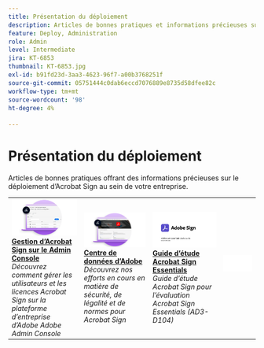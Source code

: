 ```yaml
---
title: Présentation du déploiement
description: Articles de bonnes pratiques et informations précieuses sur le déploiement d’Acrobat Sign
feature: Deploy, Administration
role: Admin
level: Intermediate
jira: KT-6853
thumbnail: KT-6853.jpg
exl-id: b91fd23d-3aa3-4623-96f7-a00b3768251f
source-git-commit: 05751444c0dab6eccd7076889e8735d58dfee82c
workflow-type: tm+mt
source-wordcount: '98'
ht-degree: 4%

---
```


# Présentation du déploiement

Articles de bonnes pratiques offrant des informations précieuses sur le déploiement d’Acrobat Sign au sein de votre entreprise.

<table style="table-layout:fixed">
<tr>
  <td>
    <a href="https://helpx.adobe.com/fr/enterprise/using/adobe-sign-for-enterprise.html" target="_blank">
      <img alt="Admin Console" src="assets/Deploy_Admin.png" />
    </a>
    <div>
    <a href="https://helpx.adobe.com/fr/enterprise/using/adobe-sign-for-enterprise.html" target="_blank"><strong>Gestion d’Acrobat Sign sur le Admin Console</strong></a>
    </div>
    <em>Découvrez comment gérer les utilisateurs et les licences Acrobat Sign sur la plateforme d’entreprise d’Adobe Adobe Admin Console</em>
    <br>
  </td>
  <td>
    <a href="https://www.adobe.com/trust/document-cloud-security.html" target="_blank">
      <img alt="Centre de gestion de la confidentialité de l’Adobe" src="assets/Deploy_Trust.png" />
    </a>
    <div>
    <a href="https://www.adobe.com/trust/document-cloud-security.html" target="_blank"><strong>Centre de données d’Adobe</strong></a>
    </div>
    <em>Découvrez nos efforts en cours en matière de sécurité, de légalité et de normes pour Acrobat Sign</em>
    <br>
  </td>
  <td>
    <a href="assets/SignStudyGuide.pdf">
      <img alt="Guide d’étude d’Acrobat Sign Essentials" src="assets/SignStudyGuide.png" />
    </a>
    <div>
    <a href="assets/SignStudyGuide.pdf"><strong>Guide d’étude Acrobat Sign Essentials</strong></a>
    </div>
    <em>Guide d’étude Acrobat Sign pour l’évaluation Acrobat Sign Essentials (AD3-D104)</em>
    <br>
  </td>
  <td>
    <img alt="Espaceur" src="assets/Whitespacer.png" />
    <div>
    <br>
  </td>
</tr>
</table>
